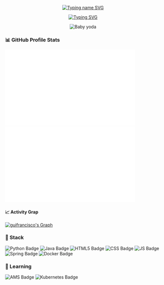 <div align="center">

  <p>
    <!-- Typing SVG by DenverCoder1 - https://github.com/DenverCoder1/readme-typing-svg -->
    <a href="https://git.io/typing-svg"><img src="https://readme-typing-svg.demolab.com?font=Fira+Code&duration=1&pause=1000&center=true&vCenter=true&repeat=false&width=435&lines=Guilherme+Francisco" alt="Typing name SVG" /></a>
  </p>

  <p>
    <!-- Typing SVG by DenverCoder1 - https://github.com/DenverCoder1/readme-typing-svg -->
  <a href="https://git.io/typing-svg"><img src="https://readme-typing-svg.demolab.com?font=Fira+Code&pause=1000&center=true&vCenter=true&width=550&lines=Software+Enginner;Aways+learning+new+things;A+long+time+ago+in+a+galaxy+far+far+away..." alt="Typing SVG" /></a>
  </p>
  
  <img src="https://media1.giphy.com/media/v1.Y2lkPTc5MGI3NjExYTc0ZjhhODc3NGNlNjE1Yzc3NWI3ZDg4ODU0ZmE5ZTQzOGUyN2MzNCZlcD12MV9pbnRlcm5hbF9naWZzX2dpZklkJmN0PXM/TIkmn4n7mFEEvXASb6/giphy.gif" height="245px" alt="Baby yoda" />
  
</div>

<h3> 📊 GitHub Profile Stats </h3>

<!-- https://github.com/jstrieb/github-stats -->

  <a href="#"><img alt="guifrancisco's Github Stats" src="https://github.com/guifrancisco/github-stats/blob/master/generated/overview.svg#gh-dark-mode-only" height="245px"/></a>
  <a href="#"><img alt="guifrancisco's Top Languages" src="https://github.com/guifrancisco/github-stats/blob/master/generated/languages.svg#gh-dark-mode-only" height="245px"/></a>

<h4> 📈 Activity Grap </h4> 

<a href="https://github.com/anuraghazra/github-readme-stats"><img alt="guifrancisco's Graph" src="https://github-readme-activity-graph.cyclic.app/graph?username=guifrancisco&theme=react-dark"/></a>

<h3> 📘 Stack </h3>

![Python Badge](https://img.shields.io/badge/Python-14354C?style=for-the-badge&logo=python&logoColor=white)
![Java Badge](https://img.shields.io/badge/Java-ED8B00?style=for-the-badge&logo=java&logoColor=white)
![HTML5 Badge](https://img.shields.io/badge/HTML5-E34F26?style=for-the-badge&logo=html5&logoColor=white)
![CSS Badge](https://img.shields.io/badge/CSS3-1572B6?style=for-the-badge&logo=css3&logoColor=white)
![JS Badge](https://img.shields.io/badge/JavaScript-F7DF1E?style=for-the-badge&logo=javascript&logoColor=black)
![Spring Badge](https://img.shields.io/badge/Spring-6DB33F?style=for-the-badge&logo=spring&logoColor=white)
![Docker Badge](https://img.shields.io/badge/Docker-2496ED?style=for-the-badge&logo=docker&logoColor=white)

### 📖 Learning
![AMS Badge](https://img.shields.io/badge/Amazon_AWS-232F3E?style=for-the-badge&logo=amazon-aws&logoColor=white)
![Kubernetes Badge](https://img.shields.io/badge/Kubernetes-326CE5?logo=kubernetes&logoColor=fff&style=for-the-badge)
  

